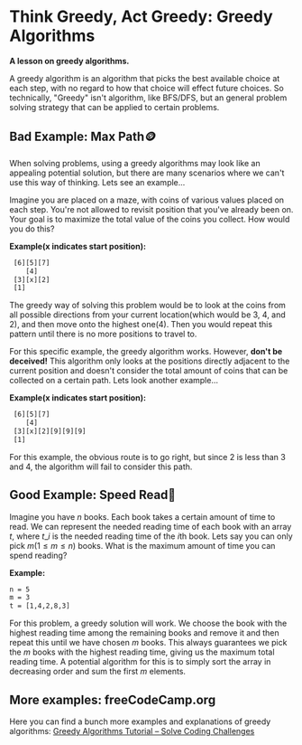 # **Think Greedy, Act Greedy:** Greedy Algorithms
**A lesson on greedy algorithms.**

A greedy algorithm is an algorithm that picks the best available choice at each step, with no regard to how that choice will effect future choices. So technically, "Greedy" isn't algorithm, like BFS/DFS, but an general problem solving strategy that can be applied to certain problems.

## Bad Example: Max Path🪙
When solving problems, using a greedy algorithms may look like an appealing potential solution, but there are many scenarios where we can't use this way of thinking. Lets see an example...

Imagine you are placed on a maze, with coins of various values placed on each step. You're not allowed to revisit position that you've already been on. Your goal is to maximize the total value of the coins you collect. How would you do this?

**Example(x indicates start position):**
```html
 [6][5][7]
    [4]
 [3][x][2]
 [1]
```

The greedy way of solving this problem would be to look at the coins from all possible directions from your current location(which would be 3, 4, and 2), and then move onto the highest one(4). Then you would repeat this pattern until there is no more positions to travel to.

For this specific example, the greedy algorithm works. However, **don't be deceived!** This algorithm only looks at the positions directly adjacent to the current position and doesn't consider the total amount of coins that can be collected on a certain path. Lets look another example...

**Example(x indicates start position):**
```html
 [6][5][7]
    [4]
 [3][x][2][9][9][9]
 [1]
```

For this example, the obvious route is to go right, but since 2 is less than 3 and 4, the algorithm will fail to consider this path.


## Good Example: Speed Read🏁
Imagine you have $n$ books. Each book takes a certain amount of time to read. We can represent the needed reading time of each book with an array $t$, where $t\_i$ is the needed reading time of the $i$th book. Lets say you can only pick $m(1 \le m \le n)$ books. What is the maximum amount of time you can spend reading?

**Example:**
```html
n = 5
m = 3
t = [1,4,2,8,3]
```

For this problem, a greedy solution will work. We choose the book with the highest reading time among the remaining books and remove it and then repeat this until we have chosen $m$ books. This always guarantees we pick the $m$ books with the highest reading time, giving us the maximum total reading time. A potential algorithm for this is to simply sort the array in decreasing order and sum the first $m$ elements.

## More examples: freeCodeCamp.org
Here you can find a bunch more examples and explanations of greedy algorithms: [Greedy Algorithms Tutorial – Solve Coding Challenges](https://www.youtube.com/watch?v=bC7o8P_Ste4&ab_channel=freeCodeCamp.org)
